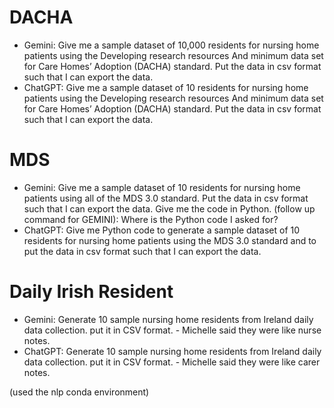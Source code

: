 # DACHA
- Gemini: Give me a sample dataset of 10,000 residents for nursing home patients using the Developing research resources And minimum data set for Care Homes’ Adoption (DACHA) standard. Put the data in csv format such that I can export the data.
- ChatGPT: Give me a sample dataset of 10 residents for nursing home patients using the Developing research resources And minimum data set for Care Homes’ Adoption (DACHA) standard. Put the data in csv format such that I can export the data.
# MDS
- Gemini: Give me a sample dataset of 10 residents for nursing home patients using all of the MDS 3.0 standard. Put the data in csv format such that I can export the data. Give me the code in Python. (follow up command for GEMINI): Where is the Python code I asked for?
- ChatGPT: Give me Python code to generate a sample dataset of 10 residents for nursing home patients using the MDS 3.0 standard and to put the data in csv format such that I can export the data.
# Daily Irish Resident
- Gemini: Generate 10 sample nursing home residents from Ireland daily data collection. put it in CSV format. - Michelle said they were like nurse notes.
- ChatGPT: Generate 10 sample nursing home residents from Ireland daily data collection. put it in CSV format. - Michelle said they were like carer notes.

(used the nlp conda environment)